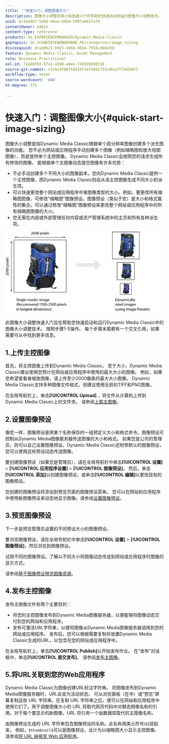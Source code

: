 ```yaml
---
title: '"快速入门：调整图像大小"'
description: 图像大小调整的简介和快速入门可帮助您快速启动和运行图像大小调整技术。
uuid: 6c4ad4b7-549d-4daa-b6b9-5997a8427af8
contentOwner: admin
content-type: reference
products: SG_EXPERIENCEMANAGER/Dynamic-Media-Classic
geptopics: SG_SCENESEVENONDEMAND_PK/categories/image_sizing
discoiquuid: dcaa9b21-b925-4dbb-865e-7918cdbda50c
feature: Dynamic Media Classic，Asset Management
role: Business Practitioner
exl-id: f1d46f03-57a1-43d8-a0ee-74b92b590736
source-git-commit: c5c8c4f96f18339734f4441733cdb1e7f34d3071
workflow-type: tm+mt
source-wordcount: '844'
ht-degree: 37%

---
```


# 快速入门：调整图像大小{#quick-start-image-sizing}

图像大小调整是指Dynamic Media Classic根据单个高分辨率图像创建多个派生图像的功能。 您不必为网站或应用程序手动创建多个图像（例如缩略图和放大视图图像），而是提供单个主控图像。 Dynamic Media Classic会按照您的请求生成所有修改的图像。 能根据单个主图像动态提交图像有许多优势：

* 不必手动创建多个不同大小的图像副本。您向Dynamic Media Classic提供一个主控图像，而Dynamic Media Classic则会从该主控图像生成不同大小的派生项。
* 可以快速更改整个网站或应用程序中某图像类型的大小。例如，要更改所有缩略图图像，可修改“缩略图”图像预设。图像预设（类似于宏）是大小和格式属性的集合。可以通过修改“缩略图”图像预设来更改整个网站或应用程序中的所有缩略图图像的大小。
* 您无需在内部或外部管理任何内容或资产管理系统中的主页和所有各种派生项。

![您可以创建多个不同大小的衍生图像，这些图像与同一高分辨率主控文件不同。](/help/assets/is_derivative_sizes_popup.png)

此图像大小调整快速入门旨在帮助您快速启动和运行Dynamic Media Classic中的图像大小调整技术。 按照步骤1-5操作。 每个步骤末尾都有一个交叉引用，如果需要可从中找到更多信息。

## 1.上传主控图像

首先，将主控图像上传到Dynamic Media Classic。 至于大小，Dynamic Media Classic建议使用您预计在网站或应用程序中使用的最大大小的图像。 例如，如果您希望查看者缩放图像，请上传至少2000像素的最大大小图像。 Dynamic Media Classic支持多种图像文件格式，但建议使用无损的TIFF和PNG图像。

在全局导航栏上，单击&#x200B;**[!UICONTROL Upload]** ，将文件从计算机上传到Dynamic Media Classic上的文件夹。 请参阅[上载主图像](uploading-master-images.md#uploading_master_images)。

## 2.设置图像预设

像宏一样，图像预设是用某个名称保存的一组预定义大小和格式命令。图像预设可控制从Dynamic Media图像服务器传送图像的大小和格式。 如果您是公司的管理员，则可以自己设置图像预设。Dynamic Media Classic还附带默认的图像预设，您可以使用这些预设动态传送图像。

要创建图像预设（如果您是管理员），请在全局导航栏中单击&#x200B;**[!UICONTROL 设置]** > **[!UICONTROL 应用程序设置]** > **[!UICONTROL 图像预设]**。 然后，单击&#x200B;**[!UICONTROL 添加]**&#x200B;以创建图像预设，或单击&#x200B;**[!UICONTROL 编辑]**&#x200B;以更改现有的图像预设。

您创建的图像预设将添加到预览页面的图像预设菜单。 您可以在网站和应用程序中使用新图像预设来动态地显示图像。请参阅[设置图像预设](setting-image-presets.md#setting_up_image_presets)。

## 3.预览图像预设

下一步是预览管理员设置的不同预设大小的图像预设。

要浏览图像预设，请在全局导航栏中单击&#x200B;**[!UICONTROL 设置]** > **[!UICONTROL 图像预设]**，然后浏览到图像预设。

试用不同的图像预设。了解以不同大小将图像动态传送到网站或应用程序时图像的显示方式。

请参阅[基于图像预设预览图像资源](previewing-asset.md#previewing_an_image_asset_based_on_its_image_preset)。

## 4.发布主控图像

发布主图像文件有两个主要目的：

* 将您的主控图像发布到Dynamic Media图像服务器，以便能够将图像动态交付到您的网站和应用程序。
* 发布可激活URL字符串，以便将图像从Dynamic Media图像服务器调用到您的网站或应用程序。 发布后，您可以根据需要复制并放置Dynamic Media Classic生成的URL，以包含在您的网站或应用程序中。

在全局导航栏上，单击&#x200B;**[!UICONTROL Publish]**&#x200B;以开始发布作业。 在“发布”对话框中，单击&#x200B;**[!UICONTROL 提交发布]**。 请参阅[发布主图像](publishing-master-images.md#publishing_master_images)。

## 5.将URL关联到您的Web应用程序

Dynamic Media Classic为图像创建URL标注字符串。 将图像发布到Dynamic Media图像服务器时，URL会变为活动状态。 可从浏览面板（在中）或“预览”屏幕复制这些 URL 字符串。在复制 URL 字符串之后，便可以在网站和应用程序中使用它们了。用于调整图像大小的 URL 将取代网页代码中对静态图像名称的引用。对于每个要显示的新图像，URL 将引用一个由数据库取代的主图像名称。

由图像预设生成的 URL 字符串包含图像预设的名称。此名称用美元符号(`$`)括起来。 例如，`$thumbnail$`可以是图像预设，设计为以缩略图大小显示主控图像。 请参阅[将 URL 链接至 Web 应用程序](linking-urls-web-application.md#linking_urls_to_your_web_application)。
